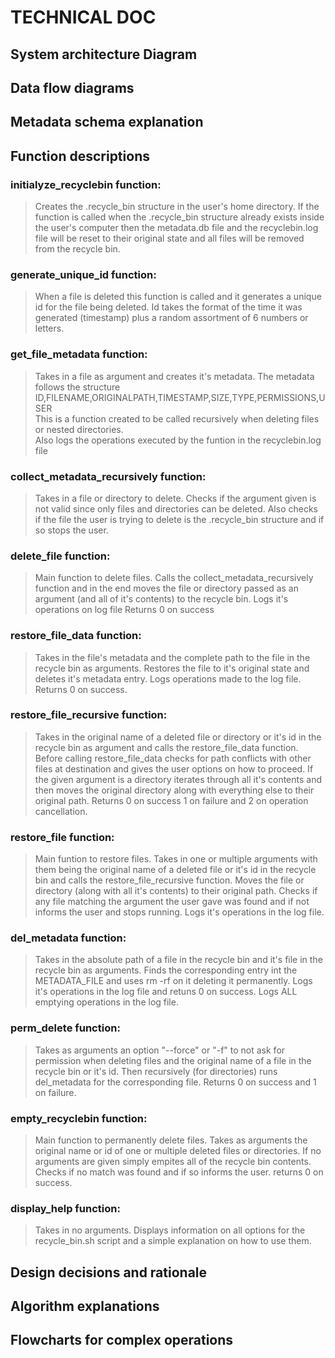 # TECHNICAL DOC

## System architecture Diagram

## Data flow diagrams

## Metadata schema explanation

## Function descriptions

### initialyze_recyclebin function:
> Creates the .recycle_bin structure in the user's home directory. If the function is called when the .recycle_bin structure already exists inside the user's computer then the metadata.db file and the recyclebin.log file will be reset to their original state and all files will be removed from the recycle bin.

### generate_unique_id function:
> When a file is deleted this function is called and it generates a unique id for the file being deleted. Id takes the format of the time it was generated (timestamp) plus a random assortment of 6 numbers or letters.

### get_file_metadata function:
> Takes in a file as argument and creates it's metadata. The metadata follows the structure ID,FILENAME,ORIGINALPATH,TIMESTAMP,SIZE,TYPE,PERMISSIONS,USER<br>
> This is a function created to be called recursively when deleting files or nested directories.<br>
> Also logs the operations executed by the funtion in the recyclebin.log file

### collect_metadata_recursively function:
> Takes in a file or directory to delete. Checks if the argument given is not valid since only files and directories can be deleted. Also checks if the file the user is trying to delete is the .recycle_bin structure and if so stops the user.<br>

### delete_file function:
> Main function to delete files. Calls the collect_metadata_recursively function and in the end moves the file or directory passed as an argument (and all of it's contents) to the recycle bin.
> Logs it's operations on log file
> Returns 0 on success

### restore_file_data function:
> Takes in the file's metadata and the complete path to the file in the recycle bin as arguments. Restores the file to it's original state and deletes it's metadata entry. Logs operations made to the log file. Returns 0 on success.

### restore_file_recursive function:
> Takes in the original name of a deleted file or directory or it's id in the recycle bin as argument and calls the restore_file_data function. Before calling restore_file_data checks for path conflicts with other files at destination and gives the user options on how to proceed. If the given argument is a directory iterates through all it's contents and then moves the original directory along with everything else to their original path. Returns 0 on success 1 on failure and 2 on operation cancellation.

### restore_file function:
> Main funtion to restore files. Takes in one or multiple arguments with them being the original name of a deleted file or it's id in the recycle bin and calls the restore_file_recursive function. Moves the file or directory (along with all it's contents) to their original path. Checks if any file matching the argument the user gave was found and if not informs the user and stops running. Logs it's operations in the log file.

### del_metadata function:
> Takes in the absolute path of a file in the recycle bin and it's file in the recycle bin as arguments. Finds the corresponding entry int the METADATA_FILE and uses rm -rf on it deleting it permanently. Logs it's operations in the log file and retuns 0 on success. Logs ALL emptying operations in the log file.

### perm_delete function:
> Takes as arguments an option "--force" or "-f" to not ask for permission when deleting files and the original name of a file in the recycle bin or it's id. Then recursively (for directories) runs del_metadata for the corresponding file. Returns 0 on success and 1 on failure.

### empty_recyclebin function:
> Main function to permanently delete files. Takes as arguments the original name or id of one or multiple deleted files or directories. If no arguments are given simply empites all of the recycle bin contents. Checks if no match was found and if so informs the user. returns 0 on success.

### display_help function:
> Takes in no arguments. Displays information on all options for the recycle_bin.sh script and a simple explanation on how to use them.

## Design decisions and rationale

## Algorithm explanations

## Flowcharts for complex operations